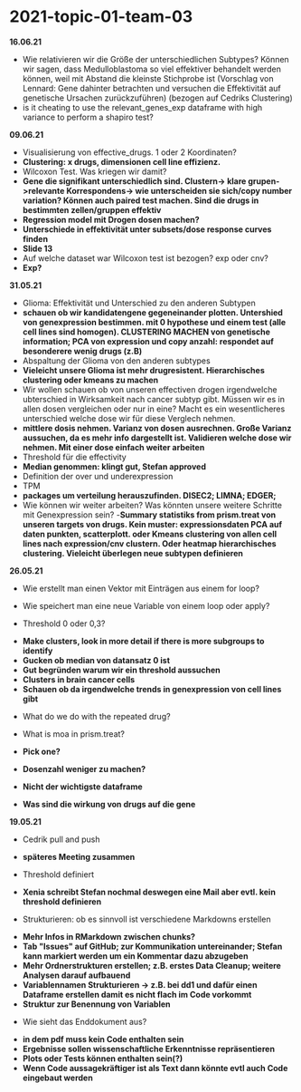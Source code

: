 # 2021-topic-01-team-03

**16.06.21**
- Wie relativieren wir die Größe der unterschiedlichen Subtypes? Können wir sagen, dass Medulloblastoma so viel effektiver behandelt werden können, weil mit Abstand die kleinste Stichprobe ist (Vorschlag von Lennard: Gene dahinter betrachten und versuchen die Effektivität auf genetische Ursachen zurückzuführen) (bezogen auf Cedriks Clustering)
- is it cheating to use the relevant_genes_exp dataframe with high variance to perform a shapiro test?

**09.06.21** 
- Visualisierung von effective_drugs. 1 oder 2 Koordinaten?
- **Clustering: x drugs, dimensionen cell line effizienz.**
- Wilcoxon Test. Was kriegen wir damit?
- **Gene die signifikant unterschiedlich sind. Clustern-> klare grupen->relevante Korrespondens-> wie unterscheiden sie sich/copy number variation? Können auch paired test machen. Sind die drugs in bestimmten zellen/gruppen effektiv**
- **Regression model mit Drogen dosen machen?**
- **Unterschiede in effektivität unter subsets/dose response curves finden**
- **Slide 13**
- Auf welche dataset war Wilcoxon test ist bezogen? exp oder cnv? 
- **Exp?**

**31.05.21** 
- Glioma: Effektivität und Unterschied zu den anderen Subtypen
- **schauen ob wir kandidatengene gegeneinander plotten. Untershied von genexpression bestimmen. mit 0 hypothese und einem test (alle cell lines sind homogen). CLUSTERING MACHEN von genetische information; PCA von expression und copy anzahl: respondet auf besonderere wenig drugs (z.B)** 
- Abspaltung der Glioma von den anderen subtypes 
- **Vieleicht unsere Glioma ist mehr drugresistent. Hierarchisches clustering oder kmeans zu machen**
- Wir wollen schauen ob von unseren effectiven drogen irgendwelche ubterschied in Wirksamkeit nach cancer subtyp gibt. Müssen wir es in allen dosen vergleichen oder nur in eine? Macht es ein wesentlicheres unterschied welche dose wir für diese Verglech nehmen. 
- **mittlere dosis nehmen. Varianz von dosen ausrechnen. Große Varianz aussuchen, da es mehr info dargestellt ist. Validieren welche dose wir nehmen. Mit einer dose einfach weiter arbeiten**
- Threshold für die effectivity 
- **Median genommen: klingt gut, Stefan approved**
- Definition der over und underexpression 
- TPM
- **packages um verteilung herauszufinden. DISEC2; LIMNA; EDGER;**
- Wie können wir weiter arbeiten? Was könnten unsere weitere Schritte mit Genexpression sein?
-**Summary statistiks from prism.treat von unseren targets von drugs. Kein muster: expressionsdaten PCA auf daten punkten, scatterplott. oder Kmeans clustering von allen cell lines nach expression/cnv clustern. Oder heatmap hierarchisches clustering. Vieleicht überlegen neue subtypen definieren** 

**26.05.21**
- Wie erstellt man einen Vektor mit Einträgen aus einem for loop?
- Wie speichert man eine neue Variable von einem loop oder apply?


- Threshold 0 oder 0,3?
+ **Make clusters, look in more detail if there is more subgroups to identify**
+ **Gucken ob median von datansatz 0 ist**
+ **Gut begründen warum wir ein threshold aussuchen**
+ **Clusters in brain cancer cells**
+ **Schauen ob da irgendwelche trends in genexpression von cell lines gibt**

- What do we do with the repeated drug?

- What is moa in prism.treat?
+ **Pick one?**
+ **Dosenzahl weniger zu machen?**

+ **Nicht der wichtigste dataframe**
+ **Was sind die wirkung von drugs auf die gene** 

**19.05.21**
- Cedrik pull and push
+ **späteres Meeting zusammen**

- Threshold definiert
+ **Xenia schreibt Stefan nochmal deswegen eine Mail aber evtl. kein threshold definieren**

- Strukturieren: ob es sinnvoll ist verschiedene Markdowns erstellen
+ **Mehr Infos in RMarkdown zwischen chunks?**
+ **Tab "Issues" auf GitHub; zur Kommunikation untereinander; Stefan kann markiert werden um ein Kommentar dazu abzugeben**
+ **Mehr Ordnerstrukturen erstellen; z.B. erstes Data Cleanup; weitere Analysen darauf aufbauend**
+ **Variablennamen Strukturieren -> z.B. bei dd1 und dafür einen Dataframe erstellen damit es nicht flach im Code vorkommt**
+ **Struktur zur Benennung von Variablen**

- Wie sieht das Enddokument aus?
+ **in dem pdf muss kein Code enthalten sein**
+ **Ergebnisse sollen wissenschaftliche Erkenntnisse repräsentieren**
+ **Plots oder Tests können enthalten sein(?)**
+ **Wenn Code aussagekräftiger ist als Text dann könnte evtl auch Code eingebaut werden**

